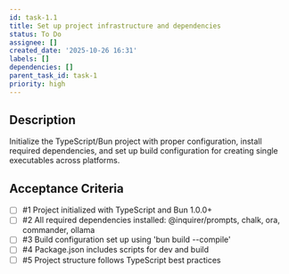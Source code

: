 ```yaml
---
id: task-1.1
title: Set up project infrastructure and dependencies
status: To Do
assignee: []
created_date: '2025-10-26 16:31'
labels: []
dependencies: []
parent_task_id: task-1
priority: high
---
```


## Description

<!-- SECTION:DESCRIPTION:BEGIN -->
Initialize the TypeScript/Bun project with proper configuration, install required dependencies, and set up build configuration for creating single executables across platforms.
<!-- SECTION:DESCRIPTION:END -->

## Acceptance Criteria
<!-- AC:BEGIN -->
- [ ] #1 Project initialized with TypeScript and Bun 1.0.0+
- [ ] #2 All required dependencies installed: @inquirer/prompts, chalk, ora, commander, ollama
- [ ] #3 Build configuration set up using 'bun build --compile'
- [ ] #4 Package.json includes scripts for dev and build
- [ ] #5 Project structure follows TypeScript best practices
<!-- AC:END -->
